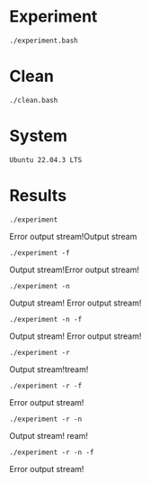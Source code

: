 # Experiment
`./experiment.bash`

# Clean
`./clean.bash`

# System
`Ubuntu 22.04.3 LTS`

# Results
`./experiment`

Error output stream!Output stream


`./experiment -f`

Output stream!Error output stream!


`./experiment -n`

Output stream!
Error output stream!


`./experiment -n -f`

Output stream!
Error output stream!


`./experiment -r`

Output stream!tream!


`./experiment -r -f`

Error output stream!


`./experiment -r -n`

Output stream!
ream!


`./experiment -r -n -f`

Error output stream!